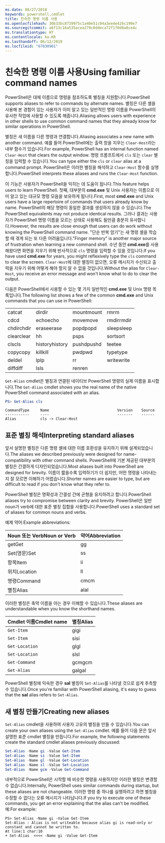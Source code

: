 ```yaml
---
ms.date: 08/27/2018
keywords: powershell,cmdlet
title: 친숙한 명령 이름 사용
ms.openlocfilehash: 30b33bc8739975c1a40e51c04a3ee4e426c199e7
ms.sourcegitcommit: a6f13c16a535acea279c0ddeca72f1f0d8a8ce4c
ms.translationtype: HT
ms.contentlocale: ko-KR
ms.lasthandoff: 06/12/2019
ms.locfileid: "67030901"
---
```

# <a name="using-familiar-command-names"></a><span data-ttu-id="ce79b-103">친숙한 명령 이름 사용</span><span class="sxs-lookup"><span data-stu-id="ce79b-103">Using familiar command names</span></span>

<span data-ttu-id="ce79b-104">PowerShell은 대체 이름으로 명령을 참조하도록 별칭을 지원합니다.</span><span class="sxs-lookup"><span data-stu-id="ce79b-104">PowerShell supports aliases to refer to commands by alternate names.</span></span> <span data-ttu-id="ce79b-105">별칭은 다른 셸을 사용해 본 경험이 있는 사용자가 이미 알고 있는 일반적인 명령 이름을 PowerShell의 유사한 작업에 사용할 수 있도록 해줍니다.</span><span class="sxs-lookup"><span data-stu-id="ce79b-105">Aliasing allows users with experience in other shells to use common command names that they already know for similar operations in PowerShell.</span></span>

<span data-ttu-id="ce79b-106">별칭은 새 이름을 다른 명령과 연결합니다.</span><span class="sxs-lookup"><span data-stu-id="ce79b-106">Aliasing associates a new name with another command.</span></span> <span data-ttu-id="ce79b-107">예를 들어 PowerShell에는 출력 창을 지우는 `Clear-Host`라는 내부 함수가 있습니다.</span><span class="sxs-lookup"><span data-stu-id="ce79b-107">For example, PowerShell has an internal function named `Clear-Host` that clears the output window.</span></span> <span data-ttu-id="ce79b-108">명령 프롬프트에서 `cls` 또는 `clear` 별칭을 입력할 수 있습니다.</span><span class="sxs-lookup"><span data-stu-id="ce79b-108">You can type either the `cls` or `clear` alias at a command prompt.</span></span> <span data-ttu-id="ce79b-109">PowerShell은 이러한 별칭을 해석하고 `Clear-Host` 함수를 실행합니다.</span><span class="sxs-lookup"><span data-stu-id="ce79b-109">PowerShell interprets these aliases and runs the `Clear-Host` function.</span></span>

<span data-ttu-id="ce79b-110">이 기능은 사용자가 PowerShell을 익히는 데 도움이 됩니다.</span><span class="sxs-lookup"><span data-stu-id="ce79b-110">This feature helps users to learn PowerShell.</span></span> <span data-ttu-id="ce79b-111">첫째, 대부분의 **cmd.exe** 및 Unix 사용자는 이름으로 이미 알고 있는 대규모 명령 모음을 보유하게 됩니다.</span><span class="sxs-lookup"><span data-stu-id="ce79b-111">First, most **cmd.exe** and Unix users have a large repertoire of commands that users already know by name.</span></span> <span data-ttu-id="ce79b-112">PowerShell의 해당 명령이 동일한 결과를 생성하지 않을 수 있습니다.</span><span class="sxs-lookup"><span data-stu-id="ce79b-112">The PowerShell equivalents may not produce identical results.</span></span> <span data-ttu-id="ce79b-113">그러나 결과는 사용자가 PowerShell 명령 이름을 모르는 상태로 사용해도 될만큼 충분히 유사합니다.</span><span class="sxs-lookup"><span data-stu-id="ce79b-113">However, the results are close enough that users can do work without knowing the PowerShell command name.</span></span> <span data-ttu-id="ce79b-114">"단순 반복 암기"는 새 명령 셸을 학습할 때 겪게 되는 또 다른 어려움입니다.</span><span class="sxs-lookup"><span data-stu-id="ce79b-114">"Finger memory" is another major source of frustration when learning a new command shell.</span></span> <span data-ttu-id="ce79b-115">수년 동안 **cmd.exe**를 사용해왔다면 화면을 지우기 위해 반사적으로 `cls` 명령을 입력할 수 있을 것입니다.</span><span class="sxs-lookup"><span data-stu-id="ce79b-115">If you have used **cmd.exe** for years, you might reflexively type the `cls` command to clear the screen.</span></span> <span data-ttu-id="ce79b-116">`Clear-Host`에 대한 별칭이 없으면, 오류 메시지가 수신되고 출력을 지우기 위해 어떻게 해야 할지 알 수 없을 것입니다.</span><span class="sxs-lookup"><span data-stu-id="ce79b-116">Without the alias for `Clear-Host`, you receive an error message and won't know what to do to clear the output.</span></span>

<span data-ttu-id="ce79b-117">다음은 PowerShell에서 사용할 수 있는 몇 가지 일반적인 **cmd.exe** 및 Unix 명령 목록입니다.</span><span class="sxs-lookup"><span data-stu-id="ce79b-117">The following list shows a few of the common **cmd.exe** and Unix commands that you can use in PowerShell:</span></span>

|||||
|-|-|-|-|
|<span data-ttu-id="ce79b-118">cat</span><span class="sxs-lookup"><span data-stu-id="ce79b-118">cat</span></span>|<span data-ttu-id="ce79b-119">dir</span><span class="sxs-lookup"><span data-stu-id="ce79b-119">dir</span></span>|<span data-ttu-id="ce79b-120">mount</span><span class="sxs-lookup"><span data-stu-id="ce79b-120">mount</span></span>|<span data-ttu-id="ce79b-121">rm</span><span class="sxs-lookup"><span data-stu-id="ce79b-121">rm</span></span>|
|<span data-ttu-id="ce79b-122">cd</span><span class="sxs-lookup"><span data-stu-id="ce79b-122">cd</span></span>|<span data-ttu-id="ce79b-123">echo</span><span class="sxs-lookup"><span data-stu-id="ce79b-123">echo</span></span>|<span data-ttu-id="ce79b-124">move</span><span class="sxs-lookup"><span data-stu-id="ce79b-124">move</span></span>|<span data-ttu-id="ce79b-125">rmdir</span><span class="sxs-lookup"><span data-stu-id="ce79b-125">rmdir</span></span>|
|<span data-ttu-id="ce79b-126">chdir</span><span class="sxs-lookup"><span data-stu-id="ce79b-126">chdir</span></span>|<span data-ttu-id="ce79b-127">erase</span><span class="sxs-lookup"><span data-stu-id="ce79b-127">erase</span></span>|<span data-ttu-id="ce79b-128">popd</span><span class="sxs-lookup"><span data-stu-id="ce79b-128">popd</span></span>|<span data-ttu-id="ce79b-129">sleep</span><span class="sxs-lookup"><span data-stu-id="ce79b-129">sleep</span></span>|
|<span data-ttu-id="ce79b-130">clear</span><span class="sxs-lookup"><span data-stu-id="ce79b-130">clear</span></span>|<span data-ttu-id="ce79b-131">h</span><span class="sxs-lookup"><span data-stu-id="ce79b-131">h</span></span>|<span data-ttu-id="ce79b-132">ps</span><span class="sxs-lookup"><span data-stu-id="ce79b-132">ps</span></span>|<span data-ttu-id="ce79b-133">sort</span><span class="sxs-lookup"><span data-stu-id="ce79b-133">sort</span></span>|
|<span data-ttu-id="ce79b-134">cls</span><span class="sxs-lookup"><span data-stu-id="ce79b-134">cls</span></span>|<span data-ttu-id="ce79b-135">history</span><span class="sxs-lookup"><span data-stu-id="ce79b-135">history</span></span>|<span data-ttu-id="ce79b-136">pushd</span><span class="sxs-lookup"><span data-stu-id="ce79b-136">pushd</span></span>|<span data-ttu-id="ce79b-137">tee</span><span class="sxs-lookup"><span data-stu-id="ce79b-137">tee</span></span>|
|<span data-ttu-id="ce79b-138">copy</span><span class="sxs-lookup"><span data-stu-id="ce79b-138">copy</span></span>|<span data-ttu-id="ce79b-139">kill</span><span class="sxs-lookup"><span data-stu-id="ce79b-139">kill</span></span>|<span data-ttu-id="ce79b-140">pwd</span><span class="sxs-lookup"><span data-stu-id="ce79b-140">pwd</span></span>|<span data-ttu-id="ce79b-141">type</span><span class="sxs-lookup"><span data-stu-id="ce79b-141">type</span></span>|
|<span data-ttu-id="ce79b-142">del</span><span class="sxs-lookup"><span data-stu-id="ce79b-142">del</span></span>|<span data-ttu-id="ce79b-143">lp</span><span class="sxs-lookup"><span data-stu-id="ce79b-143">lp</span></span>|<span data-ttu-id="ce79b-144">r</span><span class="sxs-lookup"><span data-stu-id="ce79b-144">r</span></span>|<span data-ttu-id="ce79b-145">write</span><span class="sxs-lookup"><span data-stu-id="ce79b-145">write</span></span>|
|<span data-ttu-id="ce79b-146">diff</span><span class="sxs-lookup"><span data-stu-id="ce79b-146">diff</span></span>|<span data-ttu-id="ce79b-147">ls</span><span class="sxs-lookup"><span data-stu-id="ce79b-147">ls</span></span>|<span data-ttu-id="ce79b-148">ren</span><span class="sxs-lookup"><span data-stu-id="ce79b-148">ren</span></span>||

<span data-ttu-id="ce79b-149">`Get-Alias` cmdlet은 별칭과 연결된 네이티브 PowerShell 명령의 실제 이름을 표시합니다.</span><span class="sxs-lookup"><span data-stu-id="ce79b-149">The `Get-Alias` cmdlet shows you the real name of the native PowerShell command associated with an alias.</span></span>

```powershell
PS> Get-Alias cls
```

```Output
CommandType     Name                               Version    Source
-----------     ----                               -------    ------
Alias           cls -> Clear-Host
```

## <a name="interpreting-standard-aliases"></a><span data-ttu-id="ce79b-150">표준 별칭 해석</span><span class="sxs-lookup"><span data-stu-id="ce79b-150">Interpreting standard aliases</span></span>

<span data-ttu-id="ce79b-151">앞서 설명한 별칭은 다른 명령 셸에 대한 이름 호환성을 유지하기 위해 설계되었습니다.</span><span class="sxs-lookup"><span data-stu-id="ce79b-151">The aliases we described previously were designed for name-compatibility with other command shells.</span></span>
<span data-ttu-id="ce79b-152">PowerShell에 기본 제공된 대부분의 별칭은 간결하게 디자인되었습니다.</span><span class="sxs-lookup"><span data-stu-id="ce79b-152">Most aliases built into PowerShell are designed for brevity.</span></span> <span data-ttu-id="ce79b-153">이름이 짧을수록 입력하기가 더 쉽지만, 어떤 명령을 나타내는지 잘 모르면 이해하기 어렵습니다.</span><span class="sxs-lookup"><span data-stu-id="ce79b-153">Shorter names are easier to type, but are difficult to read if you don't know what they refer to.</span></span>

<span data-ttu-id="ce79b-154">PowerShell 별칭은 명확성과 간결성 간에 균형을 유지하려고 합니다.</span><span class="sxs-lookup"><span data-stu-id="ce79b-154">PowerShell aliases try to compromise between clarity and brevity.</span></span> <span data-ttu-id="ce79b-155">PowerShell은 일반 noun가 verb에 대한 표준 별칭 집합을 사용합니다.</span><span class="sxs-lookup"><span data-stu-id="ce79b-155">PowerShell uses a standard set of aliases for common nouns and verbs.</span></span>

<span data-ttu-id="ce79b-156">예제 약어:</span><span class="sxs-lookup"><span data-stu-id="ce79b-156">Example abbreviations:</span></span>

| <span data-ttu-id="ce79b-157">Noun 또는 Verb</span><span class="sxs-lookup"><span data-stu-id="ce79b-157">Noun or Verb</span></span> | <span data-ttu-id="ce79b-158">약어</span><span class="sxs-lookup"><span data-stu-id="ce79b-158">Abbreviation</span></span> |
|--------------|--------------|
| <span data-ttu-id="ce79b-159">get</span><span class="sxs-lookup"><span data-stu-id="ce79b-159">Get</span></span>          | <span data-ttu-id="ce79b-160">g</span><span class="sxs-lookup"><span data-stu-id="ce79b-160">g</span></span>            |
| <span data-ttu-id="ce79b-161">Set(영문)</span><span class="sxs-lookup"><span data-stu-id="ce79b-161">Set</span></span>          | <span data-ttu-id="ce79b-162">s</span><span class="sxs-lookup"><span data-stu-id="ce79b-162">s</span></span>            |
| <span data-ttu-id="ce79b-163">항목</span><span class="sxs-lookup"><span data-stu-id="ce79b-163">Item</span></span>         | <span data-ttu-id="ce79b-164">i</span><span class="sxs-lookup"><span data-stu-id="ce79b-164">i</span></span>            |
| <span data-ttu-id="ce79b-165">위치</span><span class="sxs-lookup"><span data-stu-id="ce79b-165">Location</span></span>     | <span data-ttu-id="ce79b-166">l</span><span class="sxs-lookup"><span data-stu-id="ce79b-166">l</span></span>            |
| <span data-ttu-id="ce79b-167">명령</span><span class="sxs-lookup"><span data-stu-id="ce79b-167">Command</span></span>      | <span data-ttu-id="ce79b-168">cm</span><span class="sxs-lookup"><span data-stu-id="ce79b-168">cm</span></span>           |
| <span data-ttu-id="ce79b-169">별칭</span><span class="sxs-lookup"><span data-stu-id="ce79b-169">Alias</span></span>        | <span data-ttu-id="ce79b-170">al</span><span class="sxs-lookup"><span data-stu-id="ce79b-170">al</span></span>           |

<span data-ttu-id="ce79b-171">이러한 별칭은 축약 이름을 아는 경우 이해할 수 있습니다.</span><span class="sxs-lookup"><span data-stu-id="ce79b-171">These aliases are understandable when you know the shorthand names.</span></span>

| <span data-ttu-id="ce79b-172">Cmdlet 이름</span><span class="sxs-lookup"><span data-stu-id="ce79b-172">Cmdlet name</span></span>    | <span data-ttu-id="ce79b-173">별칭</span><span class="sxs-lookup"><span data-stu-id="ce79b-173">Alias</span></span> |
|----------------|-------|
| `Get-Item`     | <span data-ttu-id="ce79b-174">gi</span><span class="sxs-lookup"><span data-stu-id="ce79b-174">gi</span></span>    |
| `Set-Item`     | <span data-ttu-id="ce79b-175">si</span><span class="sxs-lookup"><span data-stu-id="ce79b-175">si</span></span>    |
| `Get-Location` | <span data-ttu-id="ce79b-176">gl</span><span class="sxs-lookup"><span data-stu-id="ce79b-176">gl</span></span>    |
| `Set-Location` | <span data-ttu-id="ce79b-177">sl</span><span class="sxs-lookup"><span data-stu-id="ce79b-177">sl</span></span>    |
| `Get-Command`  | <span data-ttu-id="ce79b-178">gcm</span><span class="sxs-lookup"><span data-stu-id="ce79b-178">gcm</span></span>   |
| `Get-Alias`    | <span data-ttu-id="ce79b-179">gal</span><span class="sxs-lookup"><span data-stu-id="ce79b-179">gal</span></span>   |

<span data-ttu-id="ce79b-180">PowerShell 별칭에 익숙한 경우 **sal** 별칭이 `Set-Alias`를 나타낼 것으로 쉽게 추측할 수 있습니다.</span><span class="sxs-lookup"><span data-stu-id="ce79b-180">Once you're familiar with PowerShell aliasing, it's easy to guess that the **sal** alias refers to `Set-Alias`.</span></span>

## <a name="creating-new-aliases"></a><span data-ttu-id="ce79b-181">새 별칭 만들기</span><span class="sxs-lookup"><span data-stu-id="ce79b-181">Creating new aliases</span></span>

<span data-ttu-id="ce79b-182">`Set-Alias` cmdlet을 사용하여 사용자 고유의 별칭을 만들 수 있습니다.</span><span class="sxs-lookup"><span data-stu-id="ce79b-182">You can create your own aliases using the `Set-Alias` cmdlet.</span></span> <span data-ttu-id="ce79b-183">예를 들어 다음 문은 앞서 설명한 표준 cmdlet 별칭을 만듭니다.</span><span class="sxs-lookup"><span data-stu-id="ce79b-183">For example, the following statements create the standard cmdlet aliases previously discussed:</span></span>

```powershell
Set-Alias -Name gi -Value Get-Item
Set-Alias -Name si -Value Set-Item
Set-Alias -Name gl -Value Get-Location
Set-Alias -Name sl -Value Set-Location
Set-Alias -Name gcm -Value Get-Command
```

<span data-ttu-id="ce79b-184">내부적으로 PowerShell은 시작할 때 비슷한 명령을 사용하지만 이러한 별칭은 변경할 수 없습니다.</span><span class="sxs-lookup"><span data-stu-id="ce79b-184">Internally, PowerShell uses similar commands during startup, but these aliases are not changeable.</span></span>
<span data-ttu-id="ce79b-185">이러한 명령 중 하나를 실행하려고 하면 별칭을 수정할 수 없다는 오류 메시지가 나타납니다.</span><span class="sxs-lookup"><span data-stu-id="ce79b-185">If you try to execute one of these commands, you get an error explaining that the alias can't be modified.</span></span> <span data-ttu-id="ce79b-186">예:</span><span class="sxs-lookup"><span data-stu-id="ce79b-186">For example:</span></span>

```
PS> Set-Alias -Name gi -Value Get-Item
Set-Alias : Alias is not writeable because alias gi is read-only or constant and cannot be written to.
At line:1 char:10
+ Set-Alias  <<<< -Name gi -Value Get-Item
```
